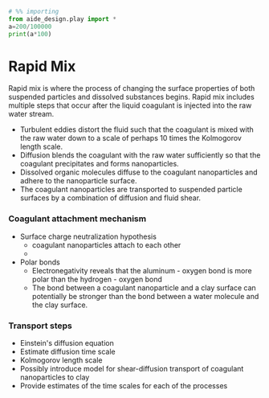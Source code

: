 ```python
# %% importing
from aide_design.play import *
a=200/100000
print(a*100)
```

# Rapid Mix
Rapid mix is where the process of changing the surface properties of both suspended particles and dissolved substances begins. Rapid mix includes multiple steps that occur after the liquid coagulant is injected into the raw water stream.
* Turbulent eddies distort the fluid such that the coagulant is mixed with the raw water down to a scale of perhaps 10 times the Kolmogorov length scale.
* Diffusion blends the coagulant with the raw water sufficiently so that the coagulant precipitates and forms nanoparticles.
* Dissolved organic molecules diffuse to the coagulant nanoparticles and adhere to the nanoparticle surface.
* The coagulant nanoparticles are transported to suspended particle surfaces by a combination of diffusion and fluid shear.

### Coagulant attachment mechanism
* Surface charge neutralization hypothesis
  * coagulant nanoparticles attach to each other
  *
* Polar bonds
  * Electronegativity reveals that the aluminum - oxygen bond is more polar than the hydrogen - oxygen bond
  * The bond between a coagulant nanoparticle and a clay surface can potentially be stronger than the bond between a water molecule and the clay surface.



### Transport steps
* Einstein's diffusion equation
* Estimate diffusion time scale
* Kolmogorov length scale
* Possibly introduce model for shear-diffusion transport of coagulant nanoparticles to clay
* Provide estimates of the time scales for each of the processes
